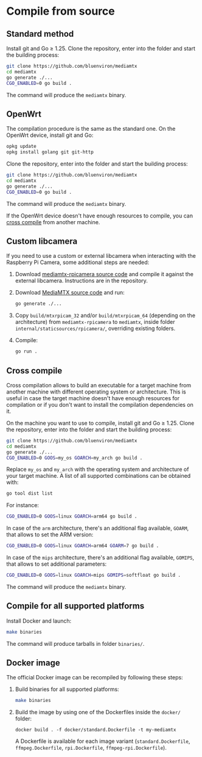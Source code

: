 # Compile from source

## Standard method

Install git and Go &ge; 1.25. Clone the repository, enter into the folder and start the building process:

```sh
git clone https://github.com/bluenviron/mediamtx
cd mediamtx
go generate ./...
CGO_ENABLED=0 go build .
```

The command will produce the `mediamtx` binary.

## OpenWrt

The compilation procedure is the same as the standard one. On the OpenWrt device, install git and Go:

```sh
opkg update
opkg install golang git git-http
```

Clone the repository, enter into the folder and start the building process:

```sh
git clone https://github.com/bluenviron/mediamtx
cd mediamtx
go generate ./...
CGO_ENABLED=0 go build .
```

The command will produce the `mediamtx` binary.

If the OpenWrt device doesn't have enough resources to compile, you can [cross compile](#cross-compile) from another machine.

## Custom libcamera

If you need to use a custom or external libcamera when interacting with the Raspberry Pi Camera, some additional steps are needed:

1. Download [mediamtx-rpicamera source code](https://github.com/bluenviron/mediamtx-rpicamera) and compile it against the external libcamera. Instructions are in the repository.

2. Download [MediaMTX source code](https://github.com/bluenviron/mediamtx) and run:

   ```sh
   go generate ./...
   ```

3. Copy `build/mtxrpicam_32` and/or `build/mtxrpicam_64` (depending on the architecture) from `mediamtx-rpicamera` to `mediamtx`, inside folder `internal/staticsources/rpicamera/`, overriding existing folders.

4. Compile:

   ```sh
   go run .
   ```

## Cross compile

Cross compilation allows to build an executable for a target machine from another machine with different operating system or architecture. This is useful in case the target machine doesn't have enough resources for compilation or if you don't want to install the compilation dependencies on it.

On the machine you want to use to compile, install git and Go &ge; 1.25. Clone the repository, enter into the folder and start the building process:

```sh
git clone https://github.com/bluenviron/mediamtx
cd mediamtx
go generate ./...
CGO_ENABLED=0 GOOS=my_os GOARCH=my_arch go build .
```

Replace `my_os` and `my_arch` with the operating system and architecture of your target machine. A list of all supported combinations can be obtained with:

```sh
go tool dist list
```

For instance:

```sh
CGO_ENABLED=0 GOOS=linux GOARCH=arm64 go build .
```

In case of the `arm` architecture, there's an additional flag available, `GOARM`, that allows to set the ARM version:

```sh
CGO_ENABLED=0 GOOS=linux GOARCH=arm64 GOARM=7 go build .
```

In case of the `mips` architecture, there's an additional flag available, `GOMIPS`, that allows to set additional parameters:

```sh
CGO_ENABLED=0 GOOS=linux GOARCH=mips GOMIPS=softfloat go build .
```

The command will produce the `mediamtx` binary.

## Compile for all supported platforms

Install Docker and launch:

```sh
make binaries
```

The command will produce tarballs in folder `binaries/`.

## Docker image

The official Docker image can be recompiled by following these steps:

1. Build binaries for all supported platforms:

   ```sh
   make binaries
   ```

2. Build the image by using one of the Dockerfiles inside the `docker/` folder:

   ```
   docker build . -f docker/standard.Dockerfile -t my-mediamtx
   ```

   A Dockerfile is available for each image variant (`standard.Dockerfile`, `ffmpeg.Dockerfile`, `rpi.Dockerfile`, `ffmpeg-rpi.Dockerfile`).
